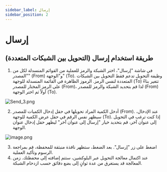 ```yaml
---
sidebar_label: إرسال
sidebar_position: 2
---
```

# إرسال

## طريقة استخدام إرسال (التحويل بين الشبكات المتعددة)

1. في شاشة "إرسال"، اختر الشبكة والرمز للعملية من القوائم المنسدلة لكل من "المصدر" (From) و"الوجهة" (To). وظيفة التحويل تدعم فقط التحويل بين الشبكات المتعددة لنفس الرمز. الرموز الظاهرة في القائمة المنسدلة للوجهة (To) تتغير بناءً على الرمز المختار للمصدر (From)، لذا قم بتحديد الشبكة والرمز للمصدر (From) أولاً ثم اختر الوجهة (To).

![Send_3.png](/img/docs/Send_3.png)

2. أدخل الكمية المراد تحويلها في حقل إدخال الكميات للمصدر (From). عند الإدخال، سيظهر نفس الرقم في حقل عرض الكمية للوجهة (To). إذا كنت ترغب في التحويل إلى عنوان آخر، قم بتحديد خيار "إرسال إلى عنوان آخر" ليظهر حقل إدخال عنوان الوجهة.

![image.png](/img/docs/Send_4.png)

3. اضغط على زر "إرسال". بعد الضغط، ستظهر نافذة منبثقة للمحفظة، قم بمراجعة الرسوم وتأكيد العملية.
4. عند اكتمال معالجة التحويل عبر البلوكشين، ستتم إضافته إلى محفظتك. زمن المعالجة قد يستغرق من عدة ثوانٍ إلى بضع دقائق حسب ازدحام الشبكة.